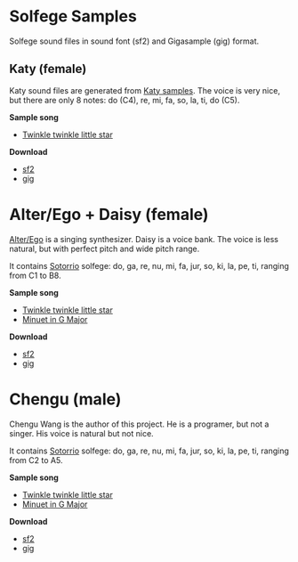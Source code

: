 # Solfege Samples
Solfege sound files in sound font (sf2) and Gigasample (gig) format.

## Katy (female)
Katy sound files are generated from [Katy samples](https://www.freesound.org/people/digifishmusic/packs/2576/). The voice is very nice, but there are only 8 notes: do (C4), re, mi, fa, so, la, ti, do (C5).

**Sample song**
* [Twinkle twinkle little star](https://github.com/wcgbg/solfege-samples/raw/master/samples/katy/songs/twinkle.ogg)

**Download**
* [sf2](https://github.com/wcgbg/solfege-samples/raw/master/samples/katy/solfege-katy.sf2)
* [gig](https://github.com/wcgbg/solfege-samples/raw/master/samples/katy/solfege-katy.gig)

# Alter/Ego + Daisy (female)
[Alter/Ego](http://www.plogue.com/products/alterego) is a singing synthesizer. Daisy is a voice bank. The voice is less natural, but with perfect pitch and wide pitch range.

It contains [Sotorrio](https://en.wikipedia.org/wiki/Solf%C3%A8ge#cite_note-Sotorrio-17) solfege: do, ga, re, nu, mi, fa, jur, so, ki, la, pe, ti, ranging from C1 to B8.

**Sample song**
* [Twinkle twinkle little star](https://github.com/wcgbg/solfege-samples/raw/master/samples/daisy/songs/twinkle.ogg)
* [Minuet in G Major](https://github.com/wcgbg/solfege-samples/raw/master/samples/daisy/songs/Minuet%20in%20G%20Major.ogg)

**Download**
* [sf2](https://github.com/wcgbg/solfege-samples/raw/master/samples/daisy/solfege-daisy.sf2)
* [gig](https://github.com/wcgbg/solfege-samples/raw/master/samples/daisy/solfege-daisy.gig)

# Chengu (male)
Chengu Wang is the author of this project. He is a programer, but not a singer. His voice is natural but not nice.

It contains [Sotorrio](https://en.wikipedia.org/wiki/Solf%C3%A8ge#cite_note-Sotorrio-17) solfege: do, ga, re, nu, mi, fa, jur, so, ki, la, pe, ti, ranging from C2 to A5.

**Sample song**
* [Twinkle twinkle little star](https://github.com/wcgbg/solfege-samples/raw/master/samples/chengu/songs/twinkle.ogg)
* [Minuet in G Major](https://github.com/wcgbg/solfege-samples/raw/master/samples/chengu/songs/Minuet%20in%20G%20Major.ogg)

**Download**
* [sf2](https://github.com/wcgbg/solfege-samples/raw/master/samples/chengu/solfege-chengu.sf2)
* [gig](https://github.com/wcgbg/solfege-samples/raw/master/samples/chengu/solfege-chengu.gig)
